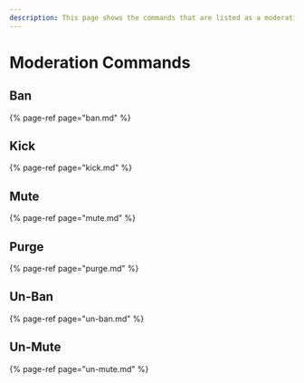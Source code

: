 ```yaml
---
description: This page shows the commands that are listed as a moderation command.
---
```


# Moderation Commands

## Ban

{% page-ref page="ban.md" %}

## Kick

{% page-ref page="kick.md" %}

## Mute

{% page-ref page="mute.md" %}

## Purge

{% page-ref page="purge.md" %}

## Un-Ban

{% page-ref page="un-ban.md" %}

## Un-Mute

{% page-ref page="un-mute.md" %}

